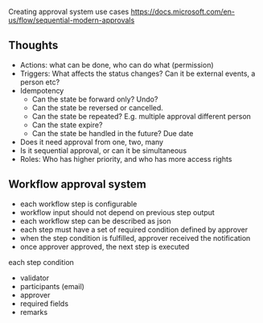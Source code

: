 Creating approval system use cases
https://docs.microsoft.com/en-us/flow/sequential-modern-approvals


## Thoughts


- Actions: what can be done, who can do what (permission)
- Triggers: What affects the status changes? Can it be external events, a person etc?
- Idempotency
  - Can the state be forward only? Undo?
  - Can the state be reversed or cancelled.
  - Can the state be repeated? E.g. multiple approval different person
  - Can the state expire?
  - Can the state be handled in the future? Due date
- Does it need approval from one, two, many
- Is it sequential approval, or can it be simultaneous
- Roles: Who has higher priority, and who has more access rights



## Workflow approval system

- each workflow step is configurable
- workflow input should not depend on previous step output
- each workflow step can be described as json
- each step must have a set of required condition defined by approver
- when the step condition is fulfilled, approver received the notification
- once approver approved, the next step is executed

each step condition
- validator
- participants (email)
- approver
- required fields
- remarks 
